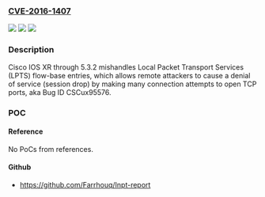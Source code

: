 ### [CVE-2016-1407](https://cve.mitre.org/cgi-bin/cvename.cgi?name=CVE-2016-1407)
![](https://img.shields.io/static/v1?label=Product&message=n%2Fa&color=blue)
![](https://img.shields.io/static/v1?label=Version&message=n%2Fa&color=blue)
![](https://img.shields.io/static/v1?label=Vulnerability&message=n%2Fa&color=brighgreen)

### Description

Cisco IOS XR through 5.3.2 mishandles Local Packet Transport Services (LPTS) flow-base entries, which allows remote attackers to cause a denial of service (session drop) by making many connection attempts to open TCP ports, aka Bug ID CSCux95576.

### POC

#### Reference
No PoCs from references.

#### Github
- https://github.com/Farrhouq/Inpt-report

